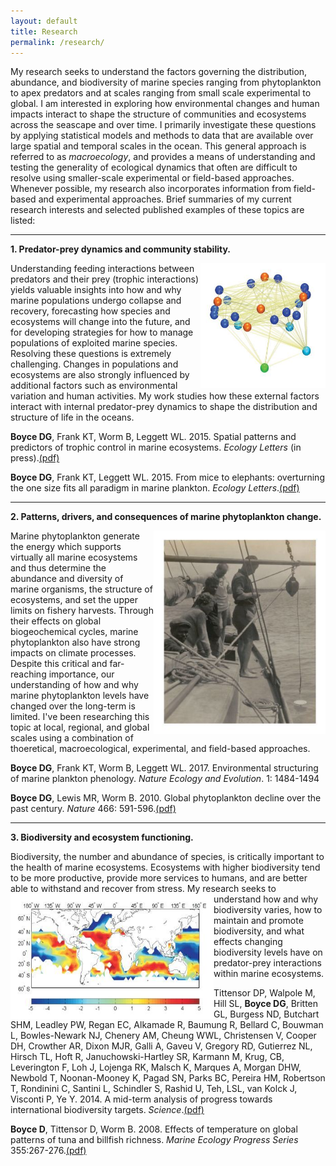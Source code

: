 ```yaml
---
layout: default
title: Research
permalink: /research/
---
```


My research seeks to understand the factors governing the distribution, abundance, and biodiversity of marine species ranging from phytoplankton to apex predators and at scales ranging from small scale experimental to global. I am interested in exploring how environmental changes and human impacts interact to shape the structure of communities and ecosystems across the seascape and over time. I primarily investigate these questions by applying statistical models and methods to data that are available over large spatial and temporal scales in the ocean. This general approach is referred to as *macroecology*, and provides a means of understanding and testing the generality of ecological dynamics that often are difficult to resolve using smaller-scale experimental or field-based approaches. Whenever possible, my research also incorporates information from field-based and experimental approaches.
Brief summaries of my current research interests and selected published examples of these topics are listed:

_ _ _

**1. Predator-prey dynamics and community stability.**

<img src="/images/trophiccontrol_researchnw.jpg" align='right' width="200" height="200" /> Understanding feeding interactions between predators and their prey (trophic interactions) yields valuable insights into how and why marine populations undergo collapse and recovery, forecasting how species and ecosystems will change into the future, and for developing strategies for how to manage populations of exploited marine species. Resolving these questions is extremely challenging. Changes in populations and ecosystems are also strongly influenced by additional factors such as environmental variation and human activities. My work studies how these external factors interact with internal predator-prey dynamics to shape the distribution and structure of life in the oceans. 

**Boyce DG**, Frank KT, Worm B, Leggett WL. 2015. Spatial patterns and predictors of trophic control in marine ecosystems. *Ecology Letters* (in press).[(pdf)][2015b]

**Boyce DG**, Frank KT, Leggett WL. 2015. From mice to elephants: overturning the one size fits all paradigm in marine plankton. *Ecology Letters*.[(pdf)][2015a]

_ _ _

**2. Patterns, drivers, and consequences of marine phytoplankton change.**

<img src="/images/phytoplankton_researchnw.jpg" align='right' width="275" height="325" /> Marine phytoplankton generate the energy which supports virtually all marine ecosystems and thus determine the abundance and diversity of marine organisms, the structure of ecosystems, and set the upper limits on fishery harvests. Through their effects on global biogeochemical cycles, marine phytoplankton also have strong impacts on climate processes. Despite this critical and far-reaching importance, our understanding of how and why marine phytoplankton levels have changed over the long-term is limited. I've been researching this topic at local, regional, and global scales using a combination of thoeretical, macroecological, experimental, and field-based approaches. 

**Boyce DG**, Frank KT, Worm B, Leggett WL. 2017. Environmental structuring of marine plankton phenology. *Nature Ecology and Evolution*. 1: 1484-1494

**Boyce DG**, Lewis MR, Worm B. 2010. Global phytoplankton decline over the past century. *Nature* 466: 591-596.[(pdf)][2010]

_ _ _

**3. Biodiversity and ecosystem functioning.**

 Biodiversity, the number and abundance of species, is critically important to the health of marine ecosystems. Ecosystems with higher biodiversity tend to be more productive, provide more services to humans, and are better able to withstand and recover from stress. <img src="/images/biodiveristy_researchnw.jpg" align='left' width="325" height="200" /> My research seeks to understand how and why biodiversity varies, how to maintain and promote biodiversity, and what effects changing biodiversity levels have on predator-prey interactions within marine ecosystems. 
 
Tittensor DP,  Walpole M, Hill SL, **Boyce DG**, Britten GL, Burgess ND, Butchart SHM, Leadley PW, Regan EC, Alkamade R, Baumung R, Bellard C, Bouwman L, Bowles-Newark NJ, Chenery AM, Cheung WWL, Christensen V, Cooper DH, Crowther AR, Dixon MJR, Galli A, Gaveu V, Gregory RD, Gutierrez NL, Hirsch TL, Hoft R, Januchowski-Hartley SR, Karmann M, Krug, CB, Leverington F, Loh J, Lojenga RK, Malsch K, Marques A, Morgan DHW, Newbold T, Noonan-Mooney K, Pagad SN, Parks BC, Pereira HM, Robertson T, Rondinini C, Santini L, Schindler S, Rashid U, Teh, LSL, van Kolck J, Visconti P, Ye Y. 2014. A mid-term analysis of progress towards international biodiversity targets. *Science*.[(pdf)][2014a]

**Boyce D**, Tittensor D, Worm B. 2008. Effects of temperature on global patterns of tuna and billfish richness. *Marine Ecology Progress Series* 355:267-276.[(pdf)][2008]




[2008]: /papers/Boyce.2008.pdf
[2012]: /papers/Boyce_etal_2012.pdf
[2010]: /papers/Boyce.2010_Nature.pdf
[2014]: /papers/Boyce.2014.pdf
[2014a]: /papers/Tittensor.2014.pdf
[2014b]: /papers/Lewandowska.2014.pdf
[2015a]: /papers/Boyce.2015.pdf
[2015b]: /papers/Boyce.2015b.pdf
[2011]: /papers/Boyce.2011.pdf

[flickr]: https://www.flickr.com/photos/127552234@N03/